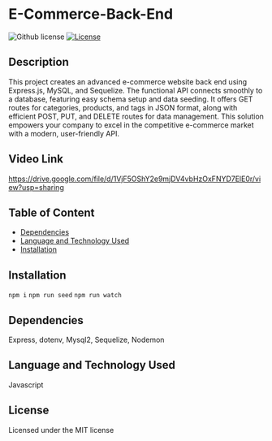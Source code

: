 # E-Commerce-Back-End

![Github license](https://img.shields.io/badge/license-MIT-red.svg)
[![License](https://img.shields.io/badge/License-MIT-blue.svg)](https://opensource.org/licenses/MIT)

## Description

This project creates an advanced e-commerce website back end using Express.js, MySQL, and Sequelize. The functional API connects smoothly to a database, featuring easy schema setup and data seeding. It offers GET routes for categories, products, and tags in JSON format, along with efficient POST, PUT, and DELETE routes for data management. This solution empowers your company to excel in the competitive e-commerce market with a modern, user-friendly API.

## Video Link
https://drive.google.com/file/d/1VjF5OShY2e9mjDV4vbHzOxFNYD7ElE0r/view?usp=sharing

## Table of Content

- [Dependencies](#dependencies)
- [Language and Technology Used](#language-and-technology-used)
- [Installation](#installation)

## Installation

`npm i`
`npm run seed`
`npm run watch`

## Dependencies

Express, dotenv, Mysql2, Sequelize, Nodemon

## Language and Technology Used

Javascript

## License

Licensed under the MIT license